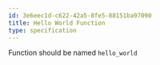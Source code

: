 ```yaml
---
id: 3e6eec1d-c622-42a5-8fe5-88151ba97090
title: Hello World Function
type: specification
---
```


Function should be named `hello_world`
